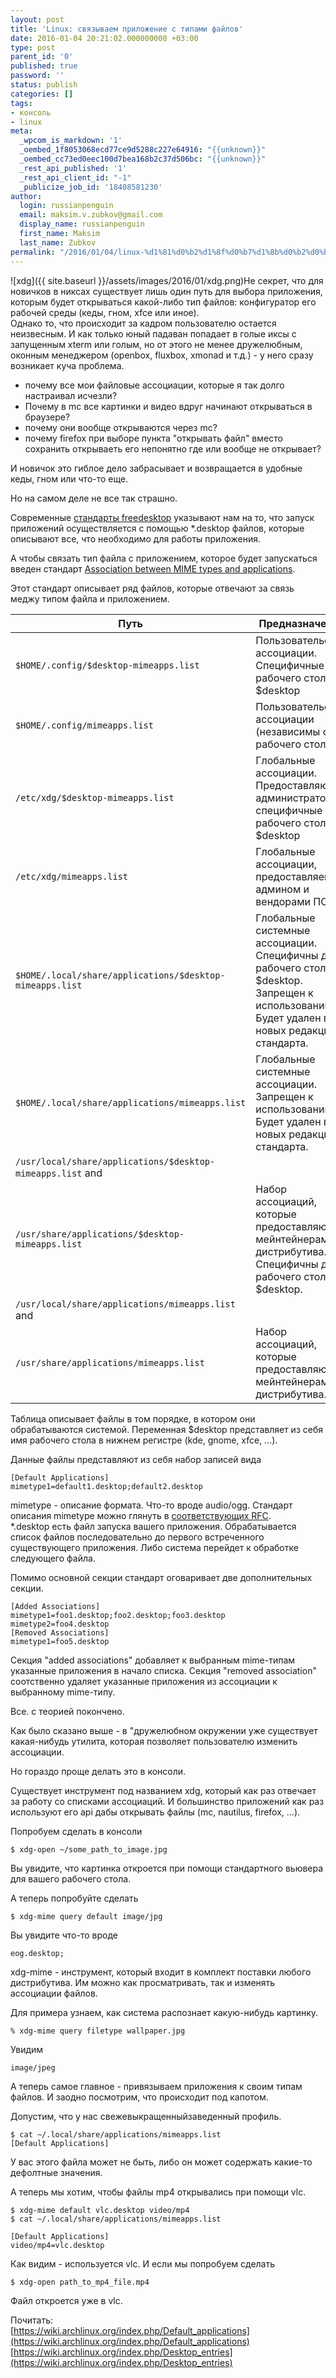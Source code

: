 ```yaml
---
layout: post
title: 'Linux: связываем приложение с типами файлов'
date: 2016-01-04 20:21:02.000000000 +03:00
type: post
parent_id: '0'
published: true
password: ''
status: publish
categories: []
tags:
- консоль
- linux
meta:
  _wpcom_is_markdown: '1'
  _oembed_1f8053068ecd77ce9d5288c227e64916: "{{unknown}}"
  _oembed_cc73ed0eec100d7bea168b2c37d506bc: "{{unknown}}"
  _rest_api_published: '1'
  _rest_api_client_id: "-1"
  _publicize_job_id: '18408581230'
author:
  login: russianpenguin
  email: maksim.v.zubkov@gmail.com
  display_name: russianpenguin
  first_name: Maksim
  last_name: Zubkov
permalink: "/2016/01/04/linux-%d1%81%d0%b2%d1%8f%d0%b7%d1%8b%d0%b2%d0%b0%d0%b5%d0%bc-%d0%bf%d1%80%d0%b8%d0%bb%d0%be%d0%b6%d0%b5%d0%bd%d0%b8%d0%b5-%d1%81-%d1%82%d0%b8%d0%bf%d0%b0%d0%bc%d0%b8-%d1%84%d0%b0%d0%b9%d0%bb%d0%be/"
---
```

![xdg]({{ site.baseurl }}/assets/images/2016/01/xdg.png)Не секрет, что для новичков в никсах существует лишь один путь для выбора приложения, которым будет открываться какой-либо тип файлов: конфигуратор его рабочей среды (кеды, гном, xfce или иное).  
Однако то, что происходит за кадром пользователю остается неизвесным. И как только юный падаван попадает в голые иксы с запущенным xterm или голым, но от этого не менее дружелюбным, оконным менеджером (openbox, fluxbox, xmonad и т.д.) - у него сразу возникает куча проблема.

- почему все мои файловые ассоциации, которые я так долго настраивал исчезли?
- Почему в mc все картинки и видео вдруг начинают открываться в браузере?
- почему они вообще открываются через mc?
- почему firefox при выборе пункта "открывать файл" вместо сохранить открываеть его непонятно где или вообще не открывает?

И новичок это гиблое дело забрасывает и возвращается в удобные кеды, гном или что-то еще.

Но на самом деле не все так страшно.

Современные [стандарты freedesktop](http://standards.freedesktop.org/desktop-entry-spec/latest/) указывают нам на то, что запуск приложений осуществляется с помощью *.desktop файлов, которые описывают все, что необходимо для работы приложения.

А чтобы связать тип файла с приложением, которое будет запускаться введен стандарт [Association between MIME types and applications](http://standards.freedesktop.org/mime-apps-spec/mime-apps-spec-1.0.html).

Этот стандарт описывает ряд файлов, которые отвечают за связь меджу типом файла и приложением.

| Путь | Предназначение |
| --- | --- |
| `$HOME/.config/$desktop-mimeapps.list` | Пользовательские ассоциации. Специфичные для рабочего стола $desktop |
| `$HOME/.config/mimeapps.list` | Пользовательские ассоциации (независимы от рабочего стола) |
| `/etc/xdg/$desktop-mimeapps.list` | Глобальные ассоциации. Предоставляются администратором. специфичные для рабочего стола $desktop |
| `/etc/xdg/mimeapps.list` | Глобальные ассоциации, предоставляемые админом и вендорами ПО. |
| `$HOME/.local/share/applications/$desktop-mimeapps.list` | Глобальные системные ассоциации. Специфичны для рабочего стола $desktop. Запрещен к использованию. Будет удален в новых редакциях стандарта. |
| `$HOME/.local/share/applications/mimeapps.list` | Глобальные системные ассоциации. Запрещен к использованию. Будет удален в новых редакциях стандарта. |
| `/usr/local/share/applications/$desktop-mimeapps.list` and  
`/usr/share/applications/$desktop-mimeapps.list` | Набор ассоциаций, которые предоставляются мейнтейнерами дистрибутива. Специфичны для рабочего стола $desktop. |
| `/usr/local/share/applications/mimeapps.list` and  
`/usr/share/applications/mimeapps.list` | Набор ассоциаций, которые предоставляются мейнтейнерами дистрибутива. |

Таблица описывает файлы в том порядке, в котором они обрабатываются системой. Переменная $desktop представляет из себя имя рабочего стола в нижнем регистре (kde, gnome, xfce, ...).

Данные файлы представляют из себя набор записей вида

```
[Default Applications]  
mimetype1=default1.desktop;default2.desktop
```

mimetype - описание формата. Что-то вроде audio/ogg. Стандарт описания mimetype можно глянуть в [соответствующих RFC](https://en.wikipedia.org/wiki/MIME).  
*.desktop есть файл запуска вашего приложения. Обрабатывается список файлов последовательно до первого встреченного существующего приложения. Либо система перейдет к обработке следующего файла.

Помимо основной секции стандарт оговаривает две дополнительных секции.

```
[Added Associations]  
mimetype1=foo1.desktop;foo2.desktop;foo3.desktop  
mimetype2=foo4.desktop  
[Removed Associations]  
mimetype1=foo5.desktop  

```

Секция "added associations" добавляет к выбранным mime-типам указанные приложения в начало списка. Секция "removed association" соотственно удаляет указанные приложения из ассоциации к выбранному mime-типу.

Все. с теорией покончено.

Как было сказано выше - в "дружелюбном окружении уже существует какая-нибудь утилита, которая позволяет пользователю изменить ассоциации.

Но гораздо проще делать это в консоли.

Существует инструмент под названием xdg, который как раз отвечает за работу со списками ассоциаций. И большинство приложений как раз используют его api дабы открывать файлы (mc, nautilus, firefox, ...).

Попробуем сделать в консоли

```
$ xdg-open ~/some_path_to_image.jpg
```

Вы увидите, что картинка откроется при помощи стандартного вьювера для вашего рабочего стола.

А теперь попробуйте сделать

```
$ xdg-mime query default image/jpg
```

Вы увидите что-то вроде

```
eog.desktop;
```

xdg-mime - инструмент, который входит в комплект поставки любого дистрибутива. Им можно как просматривать, так и изменять ассоциации файлов.

Для примера узнаем, как система распознает какую-нибудь картинку.

```
% xdg-mime query filetype wallpaper.jpg
```

Увидим

```
image/jpeg
```

А теперь самое главное - привязываем приложения к своим типам файлов. И заодно посмотрим, что происходит под капотом.

Допустим, что у нас свежевыкращенныйзаведенный профиль.

```
$ cat ~/.local/share/applications/mimeapps.list  
[Default Applications]  

```

У вас этого файла может не быть, либо он может содержать какие-то дефолтные значения.

А теперь мы хотим, чтобы файлы mp4 открывались при помощи vlc.

```
$ xdg-mime default vlc.desktop video/mp4  
$ cat ~/.local/share/applications/mimeapps.list

[Default Applications]  
video/mp4=vlc.desktop
```

Как видим - используется vlc. И если мы попробуем сделать

```
$ xdg-open path_to_mp4_file.mp4
```

Файл откроется уже в vlc.

Почитать:  
[https://wiki.archlinux.org/index.php/Default_applications](https://wiki.archlinux.org/index.php/Default_applications)  
[https://wiki.archlinux.org/index.php/Desktop_entries](https://wiki.archlinux.org/index.php/Desktop_entries)

